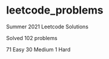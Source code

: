 # leetcode_problems
Summer 2021 Leetcode Solutions 

Solved 102 problems 

71 Easy
30 Medium 
1 Hard 
